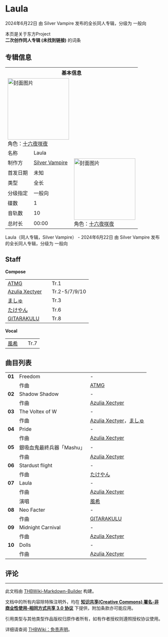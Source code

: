 # Laula

<!-- source html: G:\repos\THBWiki-Markdown-Builder\THBWikiMarkdown\Temp\main\b\bb\ns0%3ALaula.html -->

2024年6月22日 由 Silver Vampire  发布的全长同人专辑，分级为 一般向

本页是关于东方Project  
 **二次创作同人专辑 (未找到链接)** 的词条
## 专辑信息

<table><tbody><tr><th colspan="3">基本信息</th></tr><tr><td class="cover-artwork-mobile" colspan="2"><a href="./文件-Laula封面.png.md" class="image" title="封面图片"><img alt="封面图片" src="https://upload.thwiki.cc/thumb/4/48/Laula%E5%B0%81%E9%9D%A2.png/196px-Laula%E5%B0%81%E9%9D%A2.png" decoding="async" loading="lazy" width="196" height="196" srcset="https://upload.thwiki.cc/thumb/4/48/Laula%E5%B0%81%E9%9D%A2.png/294px-Laula%E5%B0%81%E9%9D%A2.png 1.5x, https://upload.thwiki.cc/thumb/4/48/Laula%E5%B0%81%E9%9D%A2.png/392px-Laula%E5%B0%81%E9%9D%A2.png 2x" data-file-width="500" data-file-height="500"></a><div class="cover-char">角色：<a href="/%E5%8D%81%E5%85%AD%E5%A4%9C%E5%92%B2%E5%A4%9C" title="十六夜咲夜">十六夜咲夜</a></div></td>
</tr><tr><td class="label">名称</td><td colspan="2"> Laula </td></tr><tr><td class="label">制作方</td><td><a href="./Silver_Vampire.md" title="Silver Vampire">Silver Vampire</a></td><td class="cover-artwork" rowspan="7" style="min-width:196px;"><a href="./文件-Laula封面.png.md" class="image" title="封面图片"><img alt="封面图片" src="https://upload.thwiki.cc/thumb/4/48/Laula%E5%B0%81%E9%9D%A2.png/196px-Laula%E5%B0%81%E9%9D%A2.png" decoding="async" loading="lazy" width="196" height="196" srcset="https://upload.thwiki.cc/thumb/4/48/Laula%E5%B0%81%E9%9D%A2.png/294px-Laula%E5%B0%81%E9%9D%A2.png 1.5x, https://upload.thwiki.cc/thumb/4/48/Laula%E5%B0%81%E9%9D%A2.png/392px-Laula%E5%B0%81%E9%9D%A2.png 2x" data-file-width="500" data-file-height="500"></a><div class="cover-char">角色：<a href="/%E5%8D%81%E5%85%AD%E5%A4%9C%E5%92%B2%E5%A4%9C" title="十六夜咲夜">十六夜咲夜</a></div></td>
</tr><tr><td class="label">首发日期</td><td>未知</td></tr><tr><td class="label">类型</td><td>全长</td></tr><tr><td class="label">分级指定</td><td>一般向</td></tr><tr><td class="label">碟数</td><td>1</td></tr><tr><td class="label">音轨数</td><td>10</td></tr><tr><td class="label">总时长</td><td>00:00</td></tr></tbody></table>

Laula（同人专辑，Silver Vampire） - 2024年6月22日 由 Silver Vampire  发布的全长同人专辑，分级为 一般向
## Staff
  
 **Compose**   

<table><tbody><tr><td><a href="/index.php?title=ATMG&amp;action=edit&amp;redlink=1" class="new" title="ATMG（页面不存在）">ATMG</a></td><td></td><td>Tr.1</td></tr><tr><td><a href="/index.php?title=Azulia_Xectyer&amp;action=edit&amp;redlink=1" class="new" title="Azulia Xectyer（页面不存在）">Azulia Xectyer</a></td><td></td><td>Tr.2-5/7/9/10</td></tr><tr><td><a href="/index.php?title=%E3%81%BE%E3%81%97%E3%82%85&amp;action=edit&amp;redlink=1" class="new" title="ましゅ（页面不存在）">ましゅ</a></td><td></td><td>Tr.3</td></tr><tr><td><a href="/index.php?title=%E3%81%9F%E3%81%91%E3%82%84%E3%82%93&amp;action=edit&amp;redlink=1" class="new" title="たけやん（页面不存在）">たけやん</a></td><td></td><td>Tr.6</td></tr><tr><td><a href="/index.php?title=GITARAKULU&amp;action=edit&amp;redlink=1" class="new" title="GITARAKULU（页面不存在）">GITARAKULU</a></td><td></td><td>Tr.8</td></tr></tbody></table>

  
 **Vocal**   

<table><tbody><tr><td><a href="/index.php?title=%E9%A2%A8%E5%B8%8C&amp;action=edit&amp;redlink=1" class="new" title="風希（页面不存在）">風希</a></td><td></td><td>Tr.7</td></tr></tbody></table>


## 曲目列表

<table><tbody><tr><td id="1" class="infoYL"><b>01</b></td><td id="Freedom" colspan="2" class="title">Freedom<span class="thcsearchlinks"><a rel="nofollow" class="external text" href="https://cd.thwiki.cc?arrange=ATMG&amp;fromwiki=Laula"><span title="搜索相似同人曲"></span></a></span></td><td class="time">-</td></tr><tr><td class="left"></td><td class="label">作曲</td><td class="text" colspan="2"><a href="/index.php?title=ATMG&amp;action=edit&amp;redlink=1" class="new" title="ATMG（页面不存在）">ATMG</a><span class="thcsearchlinks"><a rel="nofollow" class="external text" href="https://cd.thwiki.cc?arrange=，ATMG&amp;fromwiki=Laula"><span></span></a></span></td></tr>
<tr><td id="2" class="infoYL"><b>02</b></td><td id="Shadow_Shadow" colspan="2" class="title">Shadow Shadow<span class="thcsearchlinks"><a rel="nofollow" class="external text" href="https://cd.thwiki.cc?arrange=Azulia Xectyer&amp;fromwiki=Laula"><span title="搜索相似同人曲"></span></a></span></td><td class="time">-</td></tr><tr><td class="left"></td><td class="label">作曲</td><td class="text" colspan="2"><a href="/index.php?title=Azulia_Xectyer&amp;action=edit&amp;redlink=1" class="new" title="Azulia Xectyer（页面不存在）">Azulia Xectyer</a><span class="thcsearchlinks"><a rel="nofollow" class="external text" href="https://cd.thwiki.cc?arrange=，Azulia Xectyer&amp;fromwiki=Laula"><span></span></a></span></td></tr>
<tr><td id="3" class="infoYL"><b>03</b></td><td id="The_Voltex_of_W" colspan="2" class="title">The Voltex of W<span class="thcsearchlinks"><a rel="nofollow" class="external text" href="https://cd.thwiki.cc?arrange=Azulia Xectyer，ましゅ&amp;fromwiki=Laula"><span title="搜索相似同人曲"></span></a></span></td><td class="time">-</td></tr><tr><td class="left"></td><td class="label">作曲</td><td class="text" colspan="2"><a href="/index.php?title=Azulia_Xectyer&amp;action=edit&amp;redlink=1" class="new" title="Azulia Xectyer（页面不存在）">Azulia Xectyer</a>，<a href="/index.php?title=%E3%81%BE%E3%81%97%E3%82%85&amp;action=edit&amp;redlink=1" class="new" title="ましゅ（页面不存在）">ましゅ</a><span class="thcsearchlinks"><a rel="nofollow" class="external text" href="https://cd.thwiki.cc?arrange=，Azulia Xectyer，ましゅ&amp;fromwiki=Laula"><span></span></a></span></td></tr>
<tr><td id="4" class="infoYL"><b>04</b></td><td id="Pride" colspan="2" class="title">Pride<span class="thcsearchlinks"><a rel="nofollow" class="external text" href="https://cd.thwiki.cc?arrange=Azulia Xectyer&amp;fromwiki=Laula"><span title="搜索相似同人曲"></span></a></span></td><td class="time">-</td></tr><tr><td class="left"></td><td class="label">作曲</td><td class="text" colspan="2"><a href="/index.php?title=Azulia_Xectyer&amp;action=edit&amp;redlink=1" class="new" title="Azulia Xectyer（页面不存在）">Azulia Xectyer</a><span class="thcsearchlinks"><a rel="nofollow" class="external text" href="https://cd.thwiki.cc?arrange=，Azulia Xectyer&amp;fromwiki=Laula"><span></span></a></span></td></tr>
<tr><td id="5" class="infoYL"><b>05</b></td><td id="銀吸血鬼最終兵器「Mashu」" colspan="2" class="title">銀吸血鬼最終兵器「Mashu」<span class="thcsearchlinks"><a rel="nofollow" class="external text" href="https://cd.thwiki.cc?arrange=Azulia Xectyer&amp;fromwiki=Laula"><span title="搜索相似同人曲"></span></a></span></td><td class="time">-</td></tr><tr><td class="left"></td><td class="label">作曲</td><td class="text" colspan="2"><a href="/index.php?title=Azulia_Xectyer&amp;action=edit&amp;redlink=1" class="new" title="Azulia Xectyer（页面不存在）">Azulia Xectyer</a><span class="thcsearchlinks"><a rel="nofollow" class="external text" href="https://cd.thwiki.cc?arrange=，Azulia Xectyer&amp;fromwiki=Laula"><span></span></a></span></td></tr>
<tr><td id="6" class="infoYL"><b>06</b></td><td id="Stardust_flight" colspan="2" class="title">Stardust flight<span class="thcsearchlinks"><a rel="nofollow" class="external text" href="https://cd.thwiki.cc?arrange=たけやん&amp;fromwiki=Laula"><span title="搜索相似同人曲"></span></a></span></td><td class="time">-</td></tr><tr><td class="left"></td><td class="label">作曲</td><td class="text" colspan="2"><a href="/index.php?title=%E3%81%9F%E3%81%91%E3%82%84%E3%82%93&amp;action=edit&amp;redlink=1" class="new" title="たけやん（页面不存在）">たけやん</a><span class="thcsearchlinks"><a rel="nofollow" class="external text" href="https://cd.thwiki.cc?arrange=，たけやん&amp;fromwiki=Laula"><span></span></a></span></td></tr>
<tr><td id="7" class="infoRL"><b>07</b></td><td id="Laula" colspan="2" class="title">Laula<span class="thcsearchlinks"><a rel="nofollow" class="external text" href="https://cd.thwiki.cc?arrange=Azulia Xectyer&amp;vocal=風希&amp;fromwiki=Laula"><span title="搜索相似同人曲"></span></a></span></td><td class="time">-</td></tr><tr><td class="left"></td><td class="label">作曲</td><td class="text" colspan="2"><a href="/index.php?title=Azulia_Xectyer&amp;action=edit&amp;redlink=1" class="new" title="Azulia Xectyer（页面不存在）">Azulia Xectyer</a><span class="thcsearchlinks"><a rel="nofollow" class="external text" href="https://cd.thwiki.cc?arrange=，Azulia Xectyer&amp;fromwiki=Laula"><span></span></a></span></td></tr><tr><td class="left"></td><td class="label">演唱</td><td class="text" colspan="2"><a href="/index.php?title=%E9%A2%A8%E5%B8%8C&amp;action=edit&amp;redlink=1" class="new" title="風希（页面不存在）">風希</a><span class="thcsearchlinks"><a rel="nofollow" class="external text" href="https://cd.thwiki.cc?vocal=風希&amp;fromwiki=Laula"><span></span></a></span></td></tr>
<tr><td id="8" class="infoYL"><b>08</b></td><td id="Neo_Facter" colspan="2" class="title">Neo Facter<span class="thcsearchlinks"><a rel="nofollow" class="external text" href="https://cd.thwiki.cc?arrange=GITARAKULU&amp;fromwiki=Laula"><span title="搜索相似同人曲"></span></a></span></td><td class="time">-</td></tr><tr><td class="left"></td><td class="label">作曲</td><td class="text" colspan="2"><a href="/index.php?title=GITARAKULU&amp;action=edit&amp;redlink=1" class="new" title="GITARAKULU（页面不存在）">GITARAKULU</a><span class="thcsearchlinks"><a rel="nofollow" class="external text" href="https://cd.thwiki.cc?arrange=，GITARAKULU&amp;fromwiki=Laula"><span></span></a></span></td></tr>
<tr><td id="9" class="infoYL"><b>09</b></td><td id="Midnight_Carnival" colspan="2" class="title">Midnight Carnival<span class="thcsearchlinks"><a rel="nofollow" class="external text" href="https://cd.thwiki.cc?arrange=Azulia Xectyer&amp;fromwiki=Laula"><span title="搜索相似同人曲"></span></a></span></td><td class="time">-</td></tr><tr><td class="left"></td><td class="label">作曲</td><td class="text" colspan="2"><a href="/index.php?title=Azulia_Xectyer&amp;action=edit&amp;redlink=1" class="new" title="Azulia Xectyer（页面不存在）">Azulia Xectyer</a><span class="thcsearchlinks"><a rel="nofollow" class="external text" href="https://cd.thwiki.cc?arrange=，Azulia Xectyer&amp;fromwiki=Laula"><span></span></a></span></td></tr>
<tr><td id="10" class="infoYL"><b>10</b></td><td id="Dolls" colspan="2" class="title">Dolls<span class="thcsearchlinks"><a rel="nofollow" class="external text" href="https://cd.thwiki.cc?arrange=Azulia Xectyer&amp;fromwiki=Laula"><span title="搜索相似同人曲"></span></a></span></td><td class="time">-</td></tr><tr><td class="left"></td><td class="label">作曲</td><td class="text" colspan="2"><a href="/index.php?title=Azulia_Xectyer&amp;action=edit&amp;redlink=1" class="new" title="Azulia Xectyer（页面不存在）">Azulia Xectyer</a><span class="thcsearchlinks"><a rel="nofollow" class="external text" href="https://cd.thwiki.cc?arrange=，Azulia Xectyer&amp;fromwiki=Laula"><span></span></a></span></td></tr></tbody></table>


## 评论




---

此文档由 [THBWiki-Markdown-Builder](https://github.com/Delsin-Yu/THBWiki-Markdown-Builder) 构建。

文档中的所有内容除特殊注明外，均在 [**知识共享(Creative Commons) 署名-非商业性使用-相同方式共享 3.0 协议**](https://creativecommons.org/licenses/by-sa/3.0/deed.zh-hans) 下提供，附加条款亦可能应用。

引用类型与其他类型作品版权归原作者所有，如有作者授权则遵照授权协议使用。

详细请查阅 [THBWiki：免责声明](https://thbwiki.cc/THBWiki:%E5%85%8D%E8%B4%A3%E5%A3%B0%E6%98%8E)。

